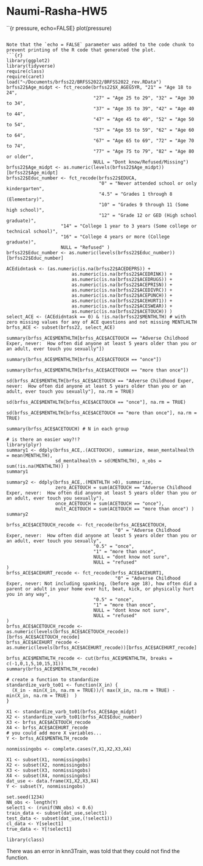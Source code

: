 # Naumi-Rasha-HW5
``{r pressure, echo=FALSE}
plot(pressure)
```

Note that the `echo = FALSE` parameter was added to the code chunk to prevent printing of the R code that generated the plot.
```{r}
library(ggplot2)
library(tidyverse)
require(class)
require(caret)
load("~/Documents/brfss22/BRFSS2022/BRFSS2022_rev.RData")
brfss22$Age_midpt <- fct_recode(brfss22$X_AGEG5YR, "21" = "Age 18 to 24",
                                "27" = "Age 25 to 29", "32" = "Age 30 to 34",
                                "37" = "Age 35 to 39", "42" = "Age 40 to 44",
                                "47" = "Age 45 to 49", "52" = "Age 50 to 54",
                                "57" = "Age 55 to 59", "62" = "Age 60 to 64",
                                "67" = "Age 65 to 69", "72" = "Age 70 to 74",
                                "77" = "Age 75 to 79", "82" = "Age 80 or older",
                                NULL = "Dont know/Refused/Missing")
brfss22$Age_midpt <- as.numeric(levels(brfss22$Age_midpt))[brfss22$Age_midpt]
brfss22$Educ_number <- fct_recode(brfss22$EDUCA, 
                                  "0" = "Never attended school or only kindergarten", 
                                  "4.5" = "Grades 1 through 8 (Elementary)",
                                  "10" = "Grades 9 through 11 (Some high school)",
                                  "12" = "Grade 12 or GED (High school graduate)",
                    "14" = "College 1 year to 3 years (Some college or technical school)",
                    "16" = "College 4 years or more (College graduate)",
                    NULL = "Refused" )
brfss22$Educ_number <- as.numeric(levels(brfss22$Educ_number))[brfss22$Educ_number]

ACEdidntask <- (as.numeric(is.na(brfss22$ACEDEPRS)) + 
                        as.numeric(is.na(brfss22$ACEDRINK)) +
                        as.numeric(is.na(brfss22$ACEDRUGS)) +
                        as.numeric(is.na(brfss22$ACEPRISN)) +
                        as.numeric(is.na(brfss22$ACEDIVRC)) +
                        as.numeric(is.na(brfss22$ACEPUNCH)) +
                        as.numeric(is.na(brfss22$ACEHURT1)) +
                        as.numeric(is.na(brfss22$ACESWEAR)) +
                        as.numeric(is.na(brfss22$ACETOUCH)) )
select_ACE <- (ACEdidntask == 0) & !is.na(brfss22$MENTHLTH) # with zero missing values for any of ACE questions and not missing MENTLHLTH
brfss_ACE <- subset(brfss22, select_ACE)
```
```{r}
summary(brfss_ACE$MENTHLTH[brfss_ACE$ACETOUCH == "Adverse Childhood Exper, never:  How often did anyone at least 5 years older than you or an adult, ever touch you sexually"])
```
```{r}
summary(brfss_ACE$MENTHLTH[brfss_ACE$ACETOUCH == "once"])
```
```{r}
summary(brfss_ACE$MENTHLTH[brfss_ACE$ACETOUCH == "more than once"])
```
```{r}
sd(brfss_ACE$MENTHLTH[brfss_ACE$ACETOUCH == "Adverse Childhood Exper, never:  How often did anyone at least 5 years older than you or an adult, ever touch you sexually"], na.rm = TRUE)
```
```{r}
sd(brfss_ACE$MENTHLTH[brfss_ACE$ACETOUCH == "once"], na.rm = TRUE)
```
```{r}
sd(brfss_ACE$MENTHLTH[brfss_ACE$ACETOUCH == "more than once"], na.rm = TRUE)
```
```{r}
summary(brfss_ACE$ACETOUCH) # N in each group
```
```{r}
# is there an easier way?!?
library(plyr)
summary1 <- ddply(brfss_ACE,.(ACETOUCH), summarize, mean_mentalhealth = mean(MENTHLTH), 
                  sd_mentalhealth = sd(MENTHLTH), n_obs = sum(!is.na(MENTHLTH)) )
summary1
```
```{r}
summary2 <- ddply(brfss_ACE,.(MENTHLTH >0), summarize, 
                  zero_ACETOUCH = sum(ACETOUCH == "Adverse Childhood Exper, never:  How often did anyone at least 5 years older than you or an adult, ever touch you sexually"), 
                  once_ACETOUCH = sum(ACETOUCH == "once"), 
                  mult_ACETOUCH = sum(ACETOUCH == "more than once") )
summary2
```
```{r}
brfss_ACE$ACETOUCH_recode <- fct_recode(brfss_ACE$ACETOUCH, 
                                        "0" = "Adverse Childhood Exper, never:  How often did anyone at least 5 years older than you or an adult, ever touch you sexually",
                                "0.5" = "once", 
                                "1" = "more than once",
                                NULL = "dont know not sure",
                                NULL = "refused"
)
brfss_ACE$ACEHURT_recode <- fct_recode(brfss_ACE$ACEHURT1, 
                                        "0" = "Adverse Childhood Exper, never: Not including spanking, (before age 18), how often did a parent or adult in your home ever hit, beat, kick, or physically hurt you in any way",
                                "0.5" = "once", 
                                "1" = "more than once",
                                NULL = "dont know not sure",
                                NULL = "refused"
)
brfss_ACE$ACETOUCH_recode <- as.numeric(levels(brfss_ACE$ACETOUCH_recode))[brfss_ACE$ACETOUCH_recode]
brfss_ACE$ACEHURT_recode <- as.numeric(levels(brfss_ACE$ACEHURT_recode))[brfss_ACE$ACEHURT_recode]

brfss_ACE$MENTHLTH_recode <- cut(brfss_ACE$MENTHLTH, breaks = c(-1,0,1,5,10,15,31))
summary(brfss_ACE$MENTHLTH_recode)
```
```{r}
# create a function to standardize
standardize_varb_to01 <- function(X_in) {
  (X_in - min(X_in, na.rm = TRUE))/( max(X_in, na.rm = TRUE) - min(X_in, na.rm = TRUE)  )
}
```
```{r}
X1 <- standardize_varb_to01(brfss_ACE$Age_midpt)
X2 <- standardize_varb_to01(brfss_ACE$Educ_number)
X3 <- brfss_ACE$ACETOUCH_recode
X4 <- brfss_ACE$ACEHURT_recode
# you could add more X variables...
Y <- brfss_ACE$MENTHLTH_recode

nonmissingobs <- complete.cases(Y,X1,X2,X3,X4)

X1 <- subset(X1, nonmissingobs)
X2 <- subset(X2, nonmissingobs)
X3 <- subset(X3, nonmissingobs)
X4 <- subset(X4, nonmissingobs)
dat_use <- data.frame(X1,X2,X3,X4)
Y <- subset(Y, nonmissingobs)
```
```{r}
set.seed(1234)
NN_obs <- length(Y)
select1 <- (runif(NN_obs) < 0.6)
train_data <- subset(dat_use,select1)
test_data <- subset(dat_use,(!select1))
cl_data <- Y[select1]
true_data <- Y[!select1]
```
```{r}
library(class)

```
There was an error in knn3Train, was told that they could not find the function.
